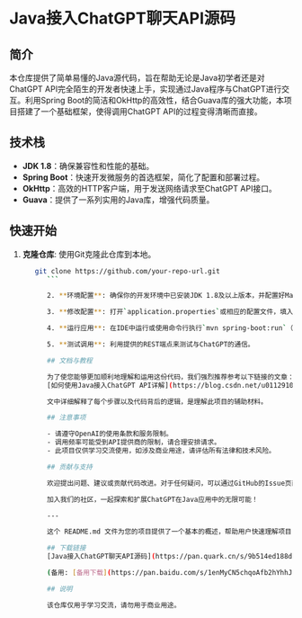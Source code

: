 # Java接入ChatGPT聊天API源码

## 简介

本仓库提供了简单易懂的Java源代码，旨在帮助无论是Java初学者还是对ChatGPT API完全陌生的开发者快速上手，实现通过Java程序与ChatGPT进行交互。利用Spring Boot的简洁和OkHttp的高效性，结合Guava库的强大功能，本项目搭建了一个基础框架，使得调用ChatGPT API的过程变得清晰而直接。

## 技术栈

- **JDK 1.8**：确保兼容性和性能的基础。
- **Spring Boot**：快速开发微服务的首选框架，简化了配置和部署过程。
- **OkHttp**：高效的HTTP客户端，用于发送网络请求至ChatGPT API接口。
- **Guava**：提供了一系列实用的Java库，增强代码质量。

## 快速开始

1. **克隆仓库**: 使用Git克隆此仓库到本地。

      ```bash
         git clone https://github.com/your-repo-url.git
            ```

            2. **环境配置**: 确保你的开发环境中已安装JDK 1.8及以上版本，并配置好Maven或Gradle。

            3. **修改配置**: 打开`application.properties`或相应的配置文件，填入你的ChatGPT API密钥等必要信息。

            4. **运行应用**: 在IDE中运行或使用命令行执行`mvn spring-boot:run`（或相应构建工具命令）。

            5. **测试调用**: 利用提供的REST端点来测试与ChatGPT的通信。

            ## 文档与教程

            为了使您能够更加顺利地理解和运用这份代码，我们强烈推荐参考以下链接的文章：
            [如何使用Java接入ChatGPT API详解](https://blog.csdn.net/u011291072/article/details/129643783)

            文中详细解释了每个步骤以及代码背后的逻辑，是理解此项目的辅助材料。

            ## 注意事项

            - 请遵守OpenAI的使用条款和服务限制。
            - 调用频率可能受到API提供商的限制，请合理安排请求。
            - 此项目仅供学习交流使用，如涉及商业用途，请评估所有法律和技术风险。

            ## 贡献与支持

            欢迎提出问题、建议或贡献代码改进。对于任何疑问，可以通过GitHub的Issue页面发起讨论。

            加入我们的社区，一起探索和扩展ChatGPT在Java应用中的无限可能！

            ---

            这个 README.md 文件为您的项目提供了一个基本的概述，帮助用户快速理解项目目的、技术细节及如何开始使用。希望您的项目能帮助更多人轻松接入ChatGPT的世界！

            ## 下载链接
            [Java接入ChatGPT聊天API源码](https://pan.quark.cn/s/9b514ed188de) 

            (备用: [备用下载](https://pan.baidu.com/s/1enMyCN5chqoAfb2hYhhJpA?pwd=1234))

            ## 说明

            该仓库仅用于学习交流，请勿用于商业用途。
